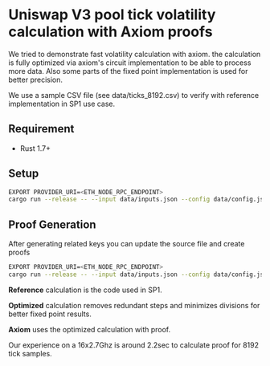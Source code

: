 # Uniswap V3 pool tick volatility calculation with Axiom proofs
We tried to demonstrate fast volatility calculation with axiom. the calculation is fully
optimized via axiom's circuit implementation to be able to process more data. Also some 
parts of the fixed point implementation is used for better precision.

We use a sample CSV file (see data/ticks_8192.csv) to verify with reference implementation
in SP1 use case.

## Requirement 
- Rust 1.7+

## Setup

```sh 
EXPORT PROVIDER_URI=<ETH_NODE_RPC_ENDPOINT>
cargo run --release -- --input data/inputs.json --config data/config.json --degree 15 keygen
```

## Proof Generation
After generating related keys you can update the source file and create proofs 
```sh 
EXPORT PROVIDER_URI=<ETH_NODE_RPC_ENDPOINT>
cargo run --release -- --input data/inputs.json --config data/config.json --degree 15 prove
```

**Reference** calculation is the code used in SP1.

**Optimized** calculation removes redundant steps and minimizes divisions for better fixed point results.

**Axiom** uses the optimized calculation with proof.

Our experience on a 16x2.7Ghz is around 2.2sec to calculate proof for 8192 tick samples.